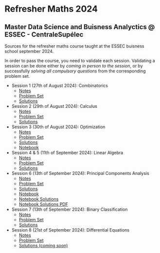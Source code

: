 # Refresher Maths 2024
## Master Data Science and Buisness Analyctics @ ESSEC - CentraleSupélec

Sources for the refresher maths course taught at the ESSEC buisness school september 2024.

In order to pass the course, you need to validate each session.
Validating a session can be done either by *coming in person to the session*, or by successfully *solving all compulsory questions* from the corresponding problem set.

- Session 1 (27th of August 2024): Combinatorics
    - [Notes](https://github.com/pauldubois98/RefresherMaths2024/blob/main/SessionCombinatorics/NotesCombinatorics.pdf)
    - [Problem Set](https://github.com/pauldubois98/RefresherMaths2024/blob/main/SessionCombinatorics/ExercisesCombinatorics.pdf)
    - [Solutions](https://github.com/pauldubois98/RefresherMaths2024/blob/main/SessionCombinatorics/ExercisesCombinatorics-Solutions.pdf)
- Session 2 (29th of August 2024): Calculus
    - [Notes](https://github.com/pauldubois98/RefresherMaths2024/blob/main/SessionCalculus/NotesCalculus.pdf)
    - [Problem Set](https://github.com/pauldubois98/RefresherMaths2024/blob/main/SessionCalculus/ExercisesCalculus.pdf)
    - [Solutions](https://github.com/pauldubois98/RefresherMaths2024/blob/main/SessionCalculus/ExercisesCalculus-Solutions.pdf)
- Session 3 (30th of August 2024): Optimization
    - [Notes](https://github.com/pauldubois98/RefresherMaths2024/blob/main/SessionOptimization/NotesOptimization.pdf)
    - [Problem Set](https://github.com/pauldubois98/RefresherMaths2024/blob/main/SessionOptimization/ExercisesOptimization.pdf)
    - [Solutions](https://github.com/pauldubois98/RefresherMaths2024/blob/main/SessionOptimization/NotebookOptimization_Solutions.pdf)
    - [Notebook](https://github.com/pauldubois98/RefresherMaths2024/blob/main/SessionOptimization/NotebookOptimization_Solutions.ipynb)
- Session 4 & 5 (11th of September 2024): Linear Algebra
    - [Notes](https://github.com/pauldubois98/RefresherMaths2024/blob/main/SessionLinearAlgebra/NotesLinearAlgebra.pdf)
    - [Problem Set](https://github.com/pauldubois98/RefresherMaths2024/blob/main/SessionLinearAlgebra/ExercisesLinearAlgebra.pdf)
    - [Solutions](https://github.com/pauldubois98/RefresherMaths2024/blob/main/SessionLinearAlgebra/ExercisesLinearAlgebra-Solutions.pdf)
- Session 6 (13th of September 2024): Principal Components Analysis
    - [Notes](https://github.com/pauldubois98/RefresherMaths2024/blob/main/SessionPCA/NotesPCA.pdf)
    - [Problem Set](https://github.com/pauldubois98/RefresherMaths2024/blob/main/SessionPCA/ExercisesPCA.pdf)
    - [Solutions](https://github.com/pauldubois98/RefresherMaths2024/blob/main/SessionPCA/ExercisesPCA-Solutions.pdf)
    - [Notebook](https://github.com/pauldubois98/RefresherMaths2024/blob/main/SessionPCA/NotebookPCA.ipynb)
    - [Notebook Solutions](https://github.com/pauldubois98/RefresherMaths2024/blob/main/SessionPCA/NotebookPCA_solutions.ipynb)
    - [Notebook Solutions PDF](https://github.com/pauldubois98/RefresherMaths2024/blob/main/SessionPCA/NotebookPCA_solutions.pdf)
- Session 7 (13th of September 2024): Binary Classification
    - [Notes](https://github.com/pauldubois98/RefresherMaths2024/blob/main/SessionBinaryClassification/NotesBinaryClassification.pdf)
    - [Problem Set](https://github.com/pauldubois98/RefresherMaths2024/blob/main/SessionBinaryClassification/ExercisesBinaryClassification.pdf)
    - [Solutions](https://github.com/pauldubois98/RefresherMaths2024/blob/main/SessionBinaryClassification/ExercisesBinaryClassification-Solutions.pdf)
- Session 8 (21st of September 2024): Differential Equations
    - [Notes](https://github.com/pauldubois98/RefresherMaths2024/blob/main/SessionDifferentialEquations/NotesDifferentialEquations.pdf)
    - [Problem Set](https://github.com/pauldubois98/RefresherMaths2024/blob/main/SessionDifferentialEquations/ExercisesDifferentialEquations.pdf)
    - [Solutions (coming soon)]()
